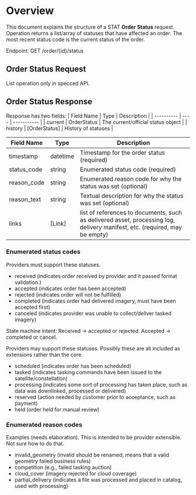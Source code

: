 # Overview

This document explains the structure of a STAT **Order Status** request. Operation returns a list/array of statuses that have affected an order.  The most recent status code is the current status of the order.


Endpoint: GET /order/{id}/status

## Order Status Request

List operation only in specced API.

## Order Status Response

Response has two fields:
| Field Name | Type | Description |
| ---------- | ---- | ----------- |
| current | OrderStatus | The current/official status object |
| history | [OrderStatus] | History of statuses |

| Field Name | Type | Description |
| ---------- | ---- | ----------- |
| timestamp  | datetime | Timestamp for the order status (required) |
| status_code | string | Enumerated status code (required) |
| reason_code | string | Enumerated reason code for why the status was set (optional) |
| reason_text | string | Textual description for why the status was set (optional) |
| links | [Link] | list of references to documents, such as delivered asset, processing log, delivery manifest, etc. (required, may be empty) |

### Enumerated status codes

Providers must support these statuses.

* received (indicates order received by provider and it passed format validation.)
* accepted (indicates order has been accepted)
* rejected (indicates order will not be fulfilled)
* completed (indicates order had delivered imagery, must have been accepted first)
* canceled (indicates provider was unable to collect/deliver tasked imagery)

State machine intent:
Received -> accepted or rejected.
Accepted -> completed or cancel.

Providers may support these statuses.  Possibly these are all included as extensions rather than the core.

* scheduled (indicates order has been scheduled)
* tasked (indicates tasking commands have been issued to the satellite/constellation)
* processing (indicates some sort of processing has taken place, such as data was downlinked, processed or delivered)
* reserved (action needed by customer prior to acceptance, such as payment)
* held (order held for manual review)


### Enumerated reason codes

Examples (needs elaboration).  This is intended to be provider extensible.  Not sure how to do that.

* invalid_geometry (invalid should be renamed, means that a valid geometry failed business rules)
* competition (e.g., failed tasking auction)
* cloud_cover (imagery rejected for cloud coverage)
* partial_delivery (indicates a file was processed and placed in catalog, used with processing)

